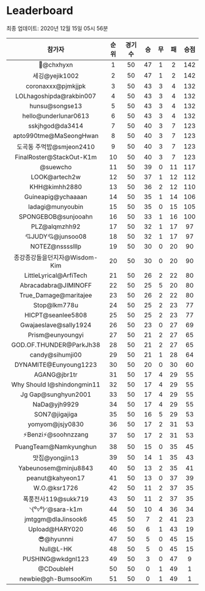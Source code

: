 # Leaderboard
최종 업데이트: 2020년 12월 15일 05시 56분




| 참가자 | 순위 | 경기수 | 승 | 무 | 패 | 승점 |
|:---:|:---:|:---:|:---:|:---:|:---:|:---:|
| 👑@chxhyxn | 1 | 50 | 47 | 1 | 2 | 142 |
| 세깅@yejik1002 | 2 | 50 | 47 | 1 | 2 | 142 |
| coronaxxx@pjmkjjpk | 3 | 50 | 43 | 3 | 4 | 132 |
| LOLhagoshipda@rakbin007 | 4 | 50 | 43 | 3 | 4 | 132 |
| hunsu@songse13 | 5 | 50 | 43 | 3 | 4 | 132 |
| hello@underlunar0613 | 6 | 50 | 43 | 3 | 4 | 132 |
| sskjhgod@da3414 | 7 | 50 | 40 | 3 | 7 | 123 |
| apto990tme@MaSeongHwan | 8 | 50 | 40 | 3 | 7 | 123 |
| 도곡동 주먹밥@smjeon2410 | 9 | 50 | 40 | 3 | 7 | 123 |
| FinalRoster@StackOut-K1m | 10 | 50 | 40 | 3 | 7 | 123 |
| @suewcho | 11 | 50 | 39 | 0 | 11 | 117 |
| LOOK@artech2w | 12 | 50 | 37 | 1 | 12 | 112 |
| KHH@kimhh2880 | 13 | 50 | 36 | 2 | 12 | 110 |
| Guineapig@ychaaaan | 14 | 50 | 35 | 1 | 14 | 106 |
| ladagi@munyoubin | 15 | 50 | 35 | 0 | 15 | 105 |
| SPONGEBOB@sunjooahn | 16 | 50 | 33 | 1 | 16 | 100 |
| PLZ@alqmzhh92 | 17 | 50 | 32 | 1 | 17 | 97 |
| 💘JUDY💘@junsoo08 | 18 | 50 | 32 | 1 | 17 | 97 |
| NOTEZ@nsssslllp | 19 | 50 | 30 | 0 | 20 | 90 |
| 종강종강돌을던지자@Wisdom-Kim | 20 | 50 | 30 | 0 | 20 | 90 |
| LittleLyrical@ArfiTech | 21 | 50 | 26 | 2 | 22 | 80 |
| Abracadabra@JIMINOFF | 22 | 50 | 25 | 5 | 20 | 80 |
| True_Damage@maritajee | 23 | 50 | 26 | 2 | 22 | 80 |
| Stop@lkm778u | 24 | 50 | 25 | 2 | 23 | 77 |
| HICPT@seanlee5808 | 25 | 50 | 25 | 2 | 23 | 77 |
| Gwajaeslave@sally1924 | 26 | 50 | 23 | 0 | 27 | 69 |
| Prism@eunyoungyi | 27 | 50 | 21 | 2 | 27 | 65 |
| GOD.OF.THUNDER@ParkJh38 | 28 | 50 | 21 | 2 | 27 | 65 |
| candy@sihumji00 | 29 | 50 | 21 | 1 | 28 | 64 |
| DYNAMITE@Eunyoung1223 | 30 | 50 | 20 | 0 | 30 | 60 |
| AGANG@jbr1tr | 31 | 50 | 17 | 4 | 29 | 55 |
| Why Should I@shindongmin11 | 32 | 50 | 17 | 4 | 29 | 55 |
| Jg Gap@sunghyun2001 | 33 | 50 | 17 | 4 | 29 | 55 |
| NaDa@yjh9929 | 34 | 50 | 17 | 4 | 29 | 55 |
| SON7@jigajiga | 35 | 50 | 16 | 5 | 29 | 53 |
| yomyom@jsjy0830 | 36 | 50 | 17 | 2 | 31 | 53 |
| ⚡Benzi⚡@soohnzzang | 37 | 50 | 17 | 2 | 31 | 53 |
| PuangTeam@Namkyunghun | 38 | 50 | 15 | 0 | 35 | 45 |
| 맛집@yongjin13 | 39 | 50 | 14 | 1 | 35 | 43 |
| Yabeunosem@minju8843 | 40 | 50 | 13 | 2 | 35 | 41 |
| peanut@kahyeon17 | 41 | 50 | 13 | 0 | 37 | 39 |
| W.O.@ksr1726 | 42 | 50 | 11 | 2 | 37 | 35 |
| 폭풍전사119@sukk719 | 43 | 50 | 11 | 2 | 37 | 35 |
| ◝(⁰▿⁰)◜@sara-k1m | 44 | 50 | 10 | 4 | 36 | 34 |
| jmtggm@dlaJinsook6 | 45 | 50 | 7 | 2 | 41 | 23 |
| Upload@HARY020 | 46 | 50 | 6 | 1 | 43 | 19 |
| 😎@hyunnni | 47 | 50 | 5 | 0 | 45 | 15 |
| Null@L-HK | 48 | 50 | 5 | 0 | 45 | 15 |
| PUSHING@wkdgnl123 | 49 | 50 | 3 | 0 | 47 | 9 |
| @CDoubleH | 50 | 50 | 0 | 1 | 49 | 1 |
| newbie@gh-BumsooKim | 51 | 50 | 0 | 1 | 49 | 1 |